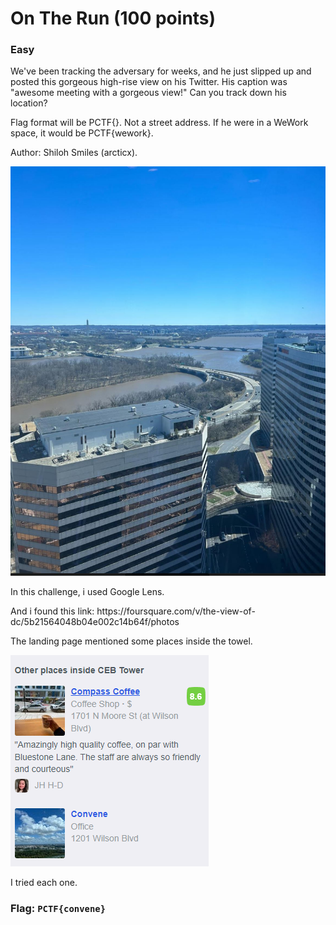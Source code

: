 <h1> On The Run (100 points)</h1>
<h3>Easy</h3>
<p> We've been tracking the adversary for weeks, and he just slipped up and posted this gorgeous high-rise view on his Twitter. His caption was "awesome meeting with a gorgeous view!" Can you track down his location?</p>
<p> Flag format will be PCTF{<business_name_of_his_location>}. Not a street address. If he were in a WeWork space, it would be PCTF{wework}.</p>
<p> Author: Shiloh Smiles (arcticx).</p>
<img src = "./imgs/twitterpost.JPG">
<p> In this challenge, i used Google Lens.</p>
<p>And i found this link: https://foursquare.com/v/the-view-of-dc/5b21564048b04e002c14b64f/photos </p>
<p>The landing page mentioned some places inside the towel. </p>
<img src ="./imgs/answer-1.png">
<p>I tried each one.</p>
<h3>Flag: <code>PCTF{convene}</code></h3>
